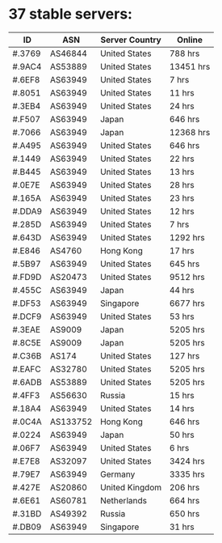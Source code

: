 # 37 stable servers:

| ID | ASN | Server Country | Online |
| ------ | ------ | ------ | ------ |
| #.3769 | AS46844 | United States | 788 hrs |
| #.9AC4 | AS53889 | United States | 13451 hrs |
| #.6EF8 | AS63949 | United States | 7 hrs |
| #.8051 | AS63949 | United States | 11 hrs |
| #.3EB4 | AS63949 | United States | 24 hrs |
| #.F507 | AS63949 | Japan | 646 hrs |
| #.7066 | AS63949 | Japan | 12368 hrs |
| #.A495 | AS63949 | United States | 646 hrs |
| #.1449 | AS63949 | United States | 22 hrs |
| #.B445 | AS63949 | United States | 13 hrs |
| #.0E7E | AS63949 | United States | 28 hrs |
| #.165A | AS63949 | United States | 23 hrs |
| #.DDA9 | AS63949 | United States | 12 hrs |
| #.285D | AS63949 | United States | 7 hrs |
| #.643D | AS63949 | United States | 1292 hrs |
| #.E846 | AS4760 | Hong Kong | 17 hrs |
| #.5B97 | AS63949 | United States | 645 hrs |
| #.FD9D | AS20473 | United States | 9512 hrs |
| #.455C | AS63949 | Japan | 44 hrs |
| #.DF53 | AS63949 | Singapore | 6677 hrs |
| #.DCF9 | AS63949 | United States | 53 hrs |
| #.3EAE | AS9009 | Japan | 5205 hrs |
| #.8C5E | AS9009 | Japan | 5205 hrs |
| #.C36B | AS174 | United States | 127 hrs |
| #.EAFC | AS32780 | United States | 5205 hrs |
| #.6ADB | AS53889 | United States | 5205 hrs |
| #.4FF3 | AS56630 | Russia | 15 hrs |
| #.18A4 | AS63949 | United States | 14 hrs |
| #.0C4A | AS133752 | Hong Kong | 646 hrs |
| #.0224 | AS63949 | Japan | 50 hrs |
| #.06F7 | AS63949 | United States | 6 hrs |
| #.E7E8 | AS32097 | United States | 3424 hrs |
| #.79E7 | AS63949 | Germany | 3335 hrs |
| #.427E | AS20860 | United Kingdom | 206 hrs |
| #.6E61 | AS60781 | Netherlands | 664 hrs |
| #.31BD | AS49392 | Russia | 650 hrs |
| #.DB09 | AS63949 | Singapore | 31 hrs |

